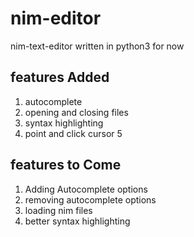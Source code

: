 # nim-editor
nim-text-editor written in python3 for now


## features Added

1. autocomplete
2. opening and closing files
3. syntax highlighting
4. point and click cursor
5


## features to Come

1. Adding Autocomplete options
2. removing autocomplete options
3. loading nim files
4. better syntax highlighting
